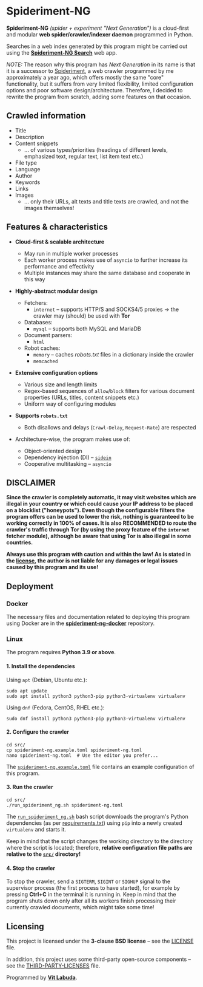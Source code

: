 # Spideriment-NG

**Spideriment-NG** _(spider + experiment "Next Generation")_ is a cloud-first and modular 
**web spider/crawler/indexer daemon** programmed in Python.

Searches in a web index generated by this program might be carried out using the 
**[Spideriment-NG Search](https://github.com/vitlabuda/spideriment-ng-search)** web app.

_NOTE:_ The reason why this program has _Next Generation_ in its name is that it is a successor to 
[Spideriment](https://github.com/vitlabuda/spideriment), a web crawler programmed by me approximately a year ago,
which offers mostly the same "core" functionality, but it suffers from very limited flexibility, limited configuration 
options and poor software design/architecture.
Therefore, I decided to rewrite the program from scratch, adding some features on that occasion.





## Crawled information

- Title
- Description
- Content snippets
  - ... of various types/priorities (headings of different levels, emphasized text, regular text, list item text etc.)
- File type
- Language
- Author
- Keywords
- Links
- Images
  - ... only their URLs, alt texts and title texts are crawled, and not the images themselves!





## Features & characteristics

- **Cloud-first & scalable architecture**
  - May run in multiple worker processes
  - Each worker process makes use of `asyncio` to further increase its performance and effectivity
  - Multiple instances may share the same database and cooperate in this way


- **Highly-abstract modular design**
  - Fetchers:
    - `internet` – supports HTTP/S and SOCKS4/5 proxies → the crawler may (should) be used with **Tor**
  - Databases:
    - `mysql` – supports both MySQL and MariaDB
  - Document parsers:
    - `html`
  - Robot caches:
    - `memory` – caches _robots.txt_ files in a dictionary inside the crawler
    - `memcached`


- **Extensive configuration options**
  - Various size and length limits
  - Regex-based sequences of `allow`/`block` filters for various document properties (URLs, titles, content snippets etc.)
  - Uniform way of configuring modules


- **Supports `robots.txt`**
  - Both disallows and delays (`Crawl-Delay`, `Request-Rate`) are respected


- Architecture-wise, the program makes use of:
  - Object-oriented design
  - Dependency injection (DI) – [`sidein`](https://github.com/vitlabuda/sidein)
  - Cooperative multitasking – `asyncio`





## DISCLAIMER
**Since the crawler is completely automatic, it may visit websites which are illegal in your country or which could 
cause your IP address to be placed on a blocklist ("honeypots"). Even though the configurable filters the program offers
can be used to lower the risk, nothing is guaranteed to be working correctly in 100% of cases. 
It is also RECOMMENDED to route the crawler's traffic through Tor (by using the proxy feature of the `internet` fetcher 
module), although be aware that using Tor is also illegal in some countries.**

**Always use this program with caution and within the law! As is stated in the [license](LICENSE), the author is not 
liable for any damages or legal issues caused by this program and its use!**





## Deployment

### Docker

The necessary files and documentation related to deploying this program using Docker are in the
**[spideriment-ng-docker](https://github.com/vitlabuda/spideriment-ng-docker)** repository.



### Linux
The program requires **Python 3.9 or above**.

#### 1. Install the dependencies
Using `apt` (Debian, Ubuntu etc.):
```shell
sudo apt update
sudo apt install python3 python3-pip python3-virtualenv virtualenv
```

Using `dnf` (Fedora, CentOS, RHEL etc.):
```shell
sudo dnf install python3 python3-pip python3-virtualenv virtualenv
```

#### 2. Configure the crawler
```shell
cd src/
cp spideriment-ng.example.toml spideriment-ng.toml
nano spideriment-ng.toml  # Use the editor you prefer...
```
The [`spideriment-ng.example.toml`](src/spideriment-ng.example.toml) file contains an example configuration of this program.

#### 3. Run the crawler
```shell
cd src/
./run_spideriment_ng.sh spideriment-ng.toml
```
The [`run_spideriment_ng.sh`](src/run_spideriment_ng.sh) bash script downloads the program's Python dependencies 
(as per [requirements.txt](src/requirements.txt)) using `pip` into a newly created `virtualenv` and starts it.

Keep in mind that the script changes the working directory to the directory where the script is located; therefore, 
**relative configuration file paths are relative to the [`src/`](src) directory!**

#### 4. Stop the crawler
To stop the crawler, send a `SIGTERM`, `SIGINT` or `SIGHUP` signal to the supervisor process (the first process to have
started), for example by pressing **Ctrl+C** in the terminal it is running in. Keep in mind that the program shuts down
only after all its workers finish processing their currently crawled documents, which might take some time!





## Licensing
This project is licensed under the **3-clause BSD license** – see the [LICENSE](LICENSE) file.

In addition, this project uses some third-party open-source components – see the 
[THIRD-PARTY-LICENSES](THIRD-PARTY-LICENSES) file.

Programmed by **[Vít Labuda](https://vitlabuda.cz/)**.
